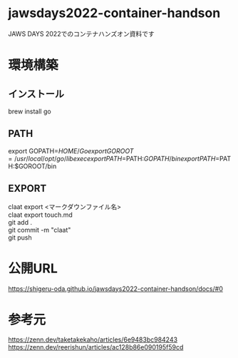 # jawsdays2022-container-handson
JAWS DAYS 2022でのコンテナハンズオン資料です

# 環境構築
## インストール
brew install go

## PATH
export GOPATH=$HOME/Go  
export GOROOT=/usr/local/opt/go/libexec  
export PATH=$PATH:$GOPATH/bin  
export PATH=$PATH:$GOROOT/bin  

## EXPORT
claat export <マークダウンファイル名>  
claat export touch.md  
git add .  
git commit -m "claat"  
git push  

# 公開URL
https://shigeru-oda.github.io/jawsdays2022-container-handson/docs/#0

# 参考元
https://zenn.dev/taketakekaho/articles/6e9483bc984243  
https://zenn.dev/reerishun/articles/ac128b86e090195f59cd  